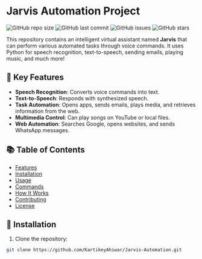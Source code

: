 # Jarvis Automation Project

![GitHub repo size](https://img.shields.io/github/repo-size/KartikeyAhiwar/Jarvis-Automation)
![GitHub last commit](https://img.shields.io/github/last-commit/KartikeyAhiwar/Jarvis-Automation)
![GitHub issues](https://img.shields.io/github/issues/KartikeyAhiwar/Jarvis-Automation)
![GitHub stars](https://img.shields.io/github/stars/KartikeyAhiwar/Jarvis-Automation)

This repository contains an intelligent virtual assistant named **Jarvis** that can perform various automated tasks through voice commands. It uses Python for speech recognition, text-to-speech, sending emails, playing music, and much more!

## 🎯 Key Features

- **Speech Recognition**: Converts voice commands into text.
- **Text-to-Speech**: Responds with synthesized speech.
- **Task Automation**: Opens apps, sends emails, plays media, and retrieves information from the web.
- **Multimedia Control**: Can play songs on YouTube or local files.
- **Web Automation**: Searches Google, opens websites, and sends WhatsApp messages.

## 📚 Table of Contents

- [Features](#-key-features)
- [Installation](#-installation)
- [Usage](#-usage)
- [Commands](#-commands)
- [How It Works](#-how-it-works)
- [Contributing](#-contributing)
- [License](#-license)

## 🔧 Installation

1. Clone the repository:

```bash
git clone https://github.com/KartikeyAhiwar/Jarvis-Automation.git
